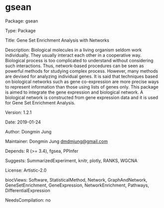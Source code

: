 # gsean

Package: gsean

Type: Package

Title: Gene Set Enrichment Analysis with Networks

Description: Biological molecules in a living organism seldom work individually. They usually interact each other in a cooperative way. Biological process is too complicated to understand without considering such interactions. Thus, network-based procedures can be seen as powerful methods for studying complex process. However, many methods are devised for analyzing individual genes. It is said that techniques based on biological networks such as gene co-expression are more precise ways to represent information than those using lists of genes only. This package is aimed to integrate the gene expression and biological network. A biological network is constructed from gene expression data and it is used for Gene Set Enrichment Analysis.

Version: 1.2.1

Date: 2019-01-24

Author: Dongmin Jung

Maintainer: Dongmin Jung <dmdmjung@gmail.com>

Depends: R (>= 3.4), fgsea, PPInfer

Suggests: SummarizedExperiment, knitr, plotly, RANKS, WGCNA

License: Artistic-2.0

biocViews: Software, StatisticalMethod, Network, GraphAndNetwork,
          GeneSetEnrichment, GeneExpression, NetworkEnrichment,
          Pathways, DifferentialExpression

NeedsCompilation: no





